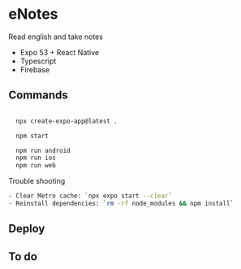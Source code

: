 # eNotes

Read english and take notes

- Expo 53 + React Native
- Typescript
- Firebase

## Commands

```sh

  npx create-expo-app@latest .

  npm start

  npm run android
  npm run ios
  npm run web
```

Trouble shooting

```sh
- Clear Metro cache: `npx expo start --clear`
- Reinstall dependencies: `rm -rf node_modules && npm install`

```

## Deploy

## To do
